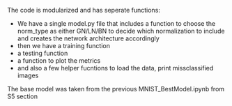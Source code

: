 
The code is modularized and has seperate functions:
- We have a single model.py file that includes a function to choose the norm_type as either GN/LN/BN to decide which normalization to include and creates the network architecture accordingly
- then we have a training function
- a testing function
- a function to plot the metrics
- and also a few helper fucntions to load the data, print missclassified images


The base model was taken from the previous MNIST_BestModel.ipynb from S5 section
